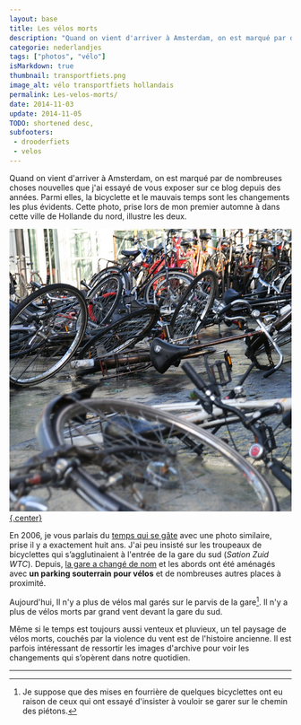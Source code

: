 ```yaml
---
layout: base
title: Les vélos morts
description: "Quand on vient d'arriver à Amsterdam, on est marqué par de nombreuses choses nouvelles que j'ai essayé de vous exposer sur ce blog depuis des années. Parmi "
categorie: nederlandjes
tags: ["photos", "vélo"]
isMarkdown: true
thumbnail: transportfiets.png
image_alt: vélo transportfiets hollandais
permalink: Les-velos-morts/
date: 2014-11-03
update: 2014-11-05
TODO: shortened desc, 
subfooters:
 - drooderfiets
 - velos
---
```


Quand on vient d'arriver à Amsterdam, on est marqué par de nombreuses choses nouvelles que j'ai essayé de vous exposer sur ce blog depuis des années. Parmi elles, la bicyclette et le mauvais temps sont les changements les plus évidents. Cette photo, prise lors de mon premier automne à dans cette ville de Hollande du nord, illustre les deux.

[![Les vélos morts](les-velos-morts.jpg){.center}](https://www.flickr.com/photos/13274211@N00/409185064/)

En 2006, je vous parlais du [temps qui se gâte](/le-temps-de-gate) avec une photo similaire, prise il y a exactement huit ans. J'ai peu insisté sur les troupeaux de bicyclettes qui s’agglutinaient à l'entrée de la gare du sud (*Sation Zuid WTC*). Depuis, [la gare a changé de nom](/station-zuid-wtc-devient-amsterdam-zuid) et les abords ont été aménagés avec **un parking souterrain pour vélos** et de nombreuses autres places à proximité.

Aujourd'hui, Il n'y a plus de vélos mal garés sur le parvis de la gare[^1]. Il n'y a plus de vélos morts par grand vent devant la gare du sud.

Même si le temps est toujours aussi venteux et pluvieux, un tel paysage de vélos morts, couchés par la violence du vent est de l'histoire ancienne. Il est parfois intéressant de ressortir les images d'archive pour voir les changements qui s’opèrent dans notre quotidien.

---
[^1]: Je suppose que des mises en fourrière de quelques bicyclettes ont eu raison de ceux qui ont essayé d'insister à vouloir se garer sur le chemin des piétons.
<!-- post notes:
http://meinamsterdam.nl/admin/post.php?id=116
--->
